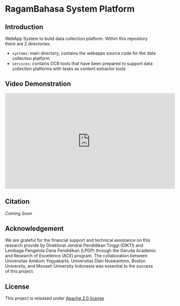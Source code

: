 # RagamBahasa System Platform

## Introduction

WebApp System to build data collection platform. Within this repository there are 2 directories:  

- `systems`: main directory, contains the webapps source code for the data collection platform
- `services`: contains OCR tools that have been prepared to support data collection platforms with tasks as content extractor tools  

## Video Demonstration

<iframe width="560" height="315" src="https://www.youtube.com/embed/8HzUmO2gJ98" title="YouTube video player" frameborder="0" allow="accelerometer; autoplay; clipboard-write; encrypted-media; gyroscope; picture-in-picture; web-share" allowfullscreen></iframe>

## Citation

_Coming Soon_

## Acknowledgement

We are grateful for the financial support and technical assistance on this research provide by Direktorat Jendral Pendidikan Tinggi (DIKTI) and Lembaga Pengelola Dana Pendidikan (LPDP) through the Garuda Academic and Research of Excellence (ACE) program. The collaboration between Universitas Amikom Yogyakarta, Universitas Dian Nuswantoro, Boston University, and Monash University Indonesia was essential to the success of this project.

## License

This project is released under <a href="https://github.com/ikkifik/ragambahasa-system-platform/blob/main/LICENSE">Apache 2.0 license</a>